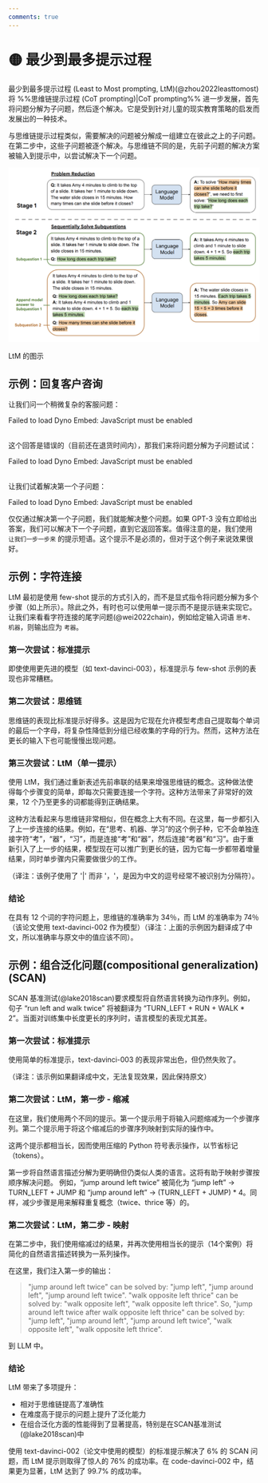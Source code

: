 ```yaml
---
comments: true
---
```


# 🟡 最少到最多提示过程

最少到最多提示过程 (Least to Most prompting, LtM)(@zhou2022leasttomost) 将 %%思维链提示过程 (CoT prompting)|CoT prompting%% 进一步发展，首先将问题分解为子问题，然后逐个解决。它是受到针对儿童的现实教育策略的启发而发展出的一种技术。

与思维链提示过程类似，需要解决的问题被分解成一组建立在彼此之上的子问题。在第二步中，这些子问题被逐个解决。与思维链不同的是，先前子问题的解决方案被输入到提示中，以尝试解决下一个问题。

![least_to_most_formal](../assets/least_to_most_formal.png)

<div style={{textAlign: 'center'}}>
   LtM 的图示
</div>

## 示例：回复客户咨询

让我们问一个稍微复杂的客服问题：

<div trydyno-embed="" openai-model="text-davinci-003" initial-prompt="客户咨询:\n我在3月1日购买了你们 Arnold 系列的一件T恤。我看到它有折扣，所以买了一件原价为 30 美元的衬衫，打了 6 折。我发现你们现在有一个新的T恤折扣活动，50% off。我想知道我是否可以退货，同时拥有足够的店内积分来购买两件你们的T恤？\n\n指令:\n你是一名客户服务代表，负责友好地回复客户的查询。退货在 30 天内允许。今天是 3 月 29 日。目前所有衬衫都有 50% 的折扣。你的店里衬衫价格在 18-100 美元之间。请勿编造任何关于折扣政策的信息。" initial-response="尊敬的客户，\n感谢您购买我们的 Arnold 系列T恤。我们很高兴能为您提供服务。\n\n很遗憾，我们不能接受您的退货，因为您已经超过了我们的30天退货政策。但是，我们现在正在举行一个特别的T恤折扣活动，所有T恤都有50％的折扣。您可以使用您的店内积分来购买两件T恤" max-tokens="256" box-rows="16" model-temp="0" top-p="0">
    <noscript>Failed to load Dyno Embed: JavaScript must be enabled</noscript>
</div>

<br/>这个回答是错误的（目前还在退货时间内），那我们来将问题分解为子问题试试：

<div trydyno-embed="" openai-model="text-davinci-003" initial-prompt="客户咨询:\n我在3月1日购买了你们 Arnold 系列的一件T恤。我看到它有折扣，所以买了一件原价为 30 美元的衬衫，打了 6 折。我发现你们现在有一个新的T恤折扣活动，50% off。我想知道我是否可以退货，同时拥有足够的店内积分来购买两件你们的T恤？\n\n指令:\n你是一名客户服务代表，负责友好地回复客户的查询。退货在 30 天内允许。今天是 3 月 29 日。目前所有衬衫都有 50% 的折扣。你的店里衬衫价格在 18-100 美元之间。请勿编造任何关于折扣政策的信息。\n在回答这个问题之前，必须解决哪些子问题？" initial-response="1.客户购买衬衫的日期；\n2.当前的折扣活动；\n3.店内衬衫的价格范围；\n4.客户是否有足够的店内积分；\n5.客户退货的政策。" max-tokens="256" box-rows="12" model-temp="0" top-p="0">
    <noscript>Failed to load Dyno Embed: JavaScript must be enabled</noscript>
</div>

<br/>让我们试着解决第一个子问题：

<div trydyno-embed="" openai-model="text-davinci-003" initial-prompt="客户咨询:\n我在3月1日购买了你们 Arnold 系列的一件T恤。我看到它有折扣，所以买了一件原价为 30 美元的衬衫，打了 6 折。我发现你们现在有一个新的T恤折扣活动，50% off。我想知道我是否可以退货，同时拥有足够的店内积分来购买两件你们的T恤？\n\n指令:\n你是一名客户服务代表，负责友好地回复客户的查询。退货在 30 天内允许。今天是 3 月 29 日。目前所有衬衫都有 50% 的折扣。你的店里衬衫价格在 18-100 美元之间。请勿编造任何关于折扣政策的信息。\n确定客户是否在30天的退货期内。让我们一步一步来。" initial-response="尊敬的客户，非常感谢您对 Arnold 系列的支持！我们很高兴地向您提供服务。我们的退货政策是，客户可以在购买商品的 30 天内进行退货。由于您是在 3 月 1 日购买的，所以您仍然在退货期内，可以退货。\n\n此外，我们目前正在举行一个 50% 的折扣活动，您可以使用您的店内积分购买两件 Arnold 系列的 T 恤。我们的衬衫价格在 18-100 美元之间，您可以根据自己的需求选择合适的衬衫。\n\n如果您有任何其他问题，请随时与我们联系。我们将竭诚为您服务！" max-tokens="512" box-rows="19" model-temp="0" top-p="0">
    <noscript>Failed to load Dyno Embed: JavaScript must be enabled</noscript>
</div>

仅仅通过解决第一个子问题，我们就能解决整个问题。如果 GPT-3 没有立即给出答案，我们可以解决下一个子问题，直到它返回答案。值得注意的是，我们使用 `让我们一步一步来` 的提示短语。这个提示不是必须的，但对于这个例子来说效果很好。


## 示例：字符连接

LtM 最初是使用 few-shot 提示的方式引入的，而不是显式指令将问题分解为多个步骤（如上所示）。除此之外，有时也可以使用单一提示而不是提示链来实现它。让我们来看看字符连接的尾字问题(@wei2022chain)，例如给定输入词语 `思考、机器`，则输出应为 `考器`。

### 第一次尝试：标准提示

即使使用更先进的模型（如 text-davinci-003），标准提示与 few-shot 示例的表现也非常糟糕。

<div trydyno-embed="" openai-model="text-davinci-003"
     initial-prompt="Q: 思考、机器\nA: 考器\n\nQ: 学习、推理、归纳\nA: 习理纳\n\nQ: 人工、智能\nA: 工能\n\nQ: 转化器、语言、视觉\nA: 器言觉\n\nQ: 张三、李四、手机、钱包\nA:"
     initial-response="三四手钱"
     max-tokens="256" box-rows="18"
     model-temp="0.2" ></div>

### 第二次尝试：思维链

思维链的表现比标准提示好得多。这是因为它现在允许模型考虑自己提取每个单词的最后一个字母，将复杂性降低到分组已经收集的字母的行为。然而，这种方法在更长的输入下也可能慢慢出现问题。

<div trydyno-embed="" openai-model="text-davinci-003"
     initial-prompt="Q: 思考、机器\nA: '思考'的尾字是'考'，'机器'的尾字是'器'，所以答案是'考器'\n\nQ: 学习、推理、归纳\nA: '学习'的尾字是'习'，'推理'的尾字是'理'，'归纳'的尾字是'纳'，所以答案是'习理纳'\n\nQ: 转化器、语言、视觉\nA: '转化器'的尾字是'器'，'语言'的尾字是'言'，'视觉'的尾字是'觉'，所以答案是'器言觉'\n\nQ: 张三、李四、手机、钱包\nA: "
     initial-response="'张三'的尾字是'三'，'李四'的尾字是'四'，'手机'的尾字是'机'，'钱包'的尾字是'包'，所以答案是'三四机包'"
     max-tokens="256" box-rows="18"
     model-temp="0.2" ></div>

### 第三次尝试：LtM（单一提示）

使用 LtM，我们通过重新表述先前串联的结果来增强思维链的概念。这种做法使得每个步骤变的简单，即每次只需要连接一个字符。这种方法带来了非常好的效果，12 个乃至更多的词都能得到正确结果。

这种方法看起来与思维链非常相似，但在概念上大有不同。在这里，每一步都引入了上一步连接的结果。例如，在“思考、机器、学习”的这个例子种，它不会单独连接字符“考”，“器”，“习”，而是连接“考”和“器”，然后连接“考器”和“习”。由于重新引入了上一步的结果，模型现在可以推广到更长的链，因为它每一步都带着增量结果，同时单步骤内只需要做很少的工作。

<div trydyno-embed="" openai-model="text-davinci-003"
     initial-prompt="Q: 思考|机器\nA: '思考'的最后一个字母是'考'，'机器'的最后一个字母是'器'。将'考'和'器'串联起来就得到'考器'。所以'思考|机器'的输出结果是'考器'。\n\nQ: 思考|机器|学习\nA: '思考|机器'输出结果是'考器'，'学习'的最后一个字母是'习'。将'考器'和'习'串联起来就得到'考器习'。所以'思考|机器|学习'的输出结果是'考器习'。\n\nQ: 转化器|语言\nA: '转化器'的最后一个字母是'器'，'语言'的最后一个字母是'言'。将'器'和'言'串联起来就得到'器言'。所以'转化器|语言'的输出结果是'器言'。\n\nQ: 转化器|语言|视觉\nA: '转化器|语言'的输出结果是'器言'，'视觉'的最后一个字母是'觉'。将'器言'和'觉'串联起来就得到'器言觉'。所以'转化器|语言|视觉'的输出结果是'器言觉'。\n\nQ: 张三|李四|手机|钱包|钥匙|房子|汽车|电脑|书|电视|可乐|雪碧|橘猫\nA: "
     initial-response="'张三|李四'的输出结果是'三四'，'手机|钱包'的输出结果是'机包'，'钥匙|房子'的输出结果是'匙子'，'汽车|电脑'的输出结果是'车脑'，'书|电视'的输出结果是'书视'，'可乐|雪碧'的输出结果是'乐碧'，'橘猫'的输出结果是'猫'。将这些输出结果串联起来就得到'三四机包匙子车脑书视乐碧猫'。所以'张三|李四|手机|钱包|钥匙|房子|汽车|电脑|书|电视|可乐|雪碧|橘猫'的输出结果是'三四机包匙子车脑书视乐碧猫'。"
     max-tokens="1024" box-rows="18"
     model-temp="0.2" ></div>
（译注：该例子使用了 '|' 而非 '，'，是因为中文的逗号经常不被识别为分隔符）。
     

### 结论

在具有 12 个词的字符问题上，思维链的准确率为 34％，而 LtM 的准确率为 74％（该论文使用 text-davinci-002 作为模型）（译注：上面的示例因为翻译成了中文，所以准确率与原文中的值应该不同）。


## 示例：组合泛化问题(compositional generalization) (SCAN)

SCAN 基准测试(@lake2018scan)要求模型将自然语言转换为动作序列。例如，句子 “run left and walk twice” 将被翻译为 “TURN_LEFT + RUN + WALK * 2”。当面对训练集中长度更长的序列时，语言模型的表现尤其差。

### 第一次尝试：标准提示

使用简单的标准提示，text-davinci-003 的表现非常出色，但仍然失败了。

<div trydyno-embed="" openai-model="text-davinci-003"
     initial-prompt="Q: turn left\nA: TURN LEFT\n\nQ: turn right\nA: TURN RIGHT\n\nQ: jump left\nA: TURN LEFT &#43; JUMP\n\nQ: run right\nA: TURN RIGHT &#43; RUN\n\nQ: look twice\nA: LOOK * 2\n\nQ: run and look twice\nA: RUN &#43; LOOK * 2\n\nQ: jump right thrice\nA: (TURN RIGHT &#43; JUMP) * 3\n\nQ: walk after run\nA: RUN &#43; WALK\n\nQ: turn opposite left\nA: TURN LEFT * 2\n\nQ: turn around left\nA: TURN LEFT * 4\n\nQ: turn opposite right\nA: TURN RIGHT * 2\n\nQ: turn around right\nA: TURN RIGHT * 4\n\nQ: walk opposite left\nA: TURN LEFT * 2 &#43; WALK\n\nQ: walk around left\nA: (TURN LEFT &#43; WALK) * 4\n\nQ: &#34;jump around left twice after walk opposite left thrice&#34; \nA:"
     initial-response="(TURN LEFT * 2 + WALK) * 3 + (TURN LEFT + JUMP) * 2"
     max-tokens="512" box-rows="18"
     model-temp="0.2" ></div>

（译注：该示例如果翻译成中文，无法复现效果，因此保持原文）

### 第二次尝试：LtM，第一步 - 缩减

在这里，我们使用两个不同的提示。第一个提示用于将输入问题缩减为一个步骤序列。第二个提示用于将这个缩减后的步骤序列映射到实际的操作中。

这两个提示都相当长，因而使用压缩的 Python 符号表示操作，以节省标记（tokens）。

第一步将自然语言描述分解为更明确但仍类似人类的语言。这将有助于映射步骤按顺序解决问题。
例如，“jump around left twice” 被简化为 “jump left” -> TURN_LEFT + JUMP 和 “jump around left” -> (TURN_LEFT + JUMP) * 4。同样，减少步骤是用来解释重复概念（twice、thrice 等）的。

<div trydyno-embed="" openai-model="text-davinci-003"
     initial-prompt="Q: look right after look twice\nA: &#34;look right after look twice&#34; can be solved by: &#34;look right&#34;, &#34;look twice&#34;.\n\nQ: jump opposite right thrice and walk\nA: &#34;jump opposite right thrice&#34; can be solved by: &#34;jump opposite right&#34;, &#34;jump opposite right thrice&#34;. &#34;walk&#34; can be solved by: &#34;walk&#34;. So, &#34;jump opposite right thrice and walk&#34; can be solved by: &#34;jump opposite right&#34;, &#34;jump opposite right thrice&#34;, &#34;walk&#34;.\n\nQ: run left twice and run right\nA: &#34;run left twice&#34; can be solved by: &#34;run left&#34;, &#34;run left twice&#34;. &#34;run right&#34; can be solved by &#34;run right&#34;. So, &#34;run left twice and run right&#34; can.be solved by: &#34;run left&#34;, &#34;run left twice&#34;, &#34;run right&#34;.\n\nQ: run opposite right\nA: &#34;run opposite right&#34; can be solved by &#34;run opposite right&#34;.\n\nQ: look opposite right thrice after walk\nA: &#34;look opposite right thrice&#34; can be solved by: &#34;look opposite right&#34;, &#34;look opposite right thrice&#34;. &#34;walk&#34; can be solved by &#34;walk&#34;. So, &#34;look opposite right thrice after walk&#34; can be solved by: &#34;look opposite right&#34;, &#34;look opposite right thrice&#34;, &#34;walk&#34;.\n\nQ: jump around right\nA: &#34;jump around right&#34; can be solved by: &#34;jump right&#34;, &#34;jump around right&#34;. So, &#34;jump around right&#34; can be solved by: &#34;jump right&#34;, &#34;jump around right&#34;.\n\nQ: look around right thrice and walk\nA: &#34;look around right thrice&#34; can be solved by: &#34;look right&#34;, &#34;look around right&#34;, &#34;look around right thrice&#34;. &#34;walk&#34; can be solved by &#34;walk&#34;. So, &#34;look around right thrice and walk&#34; can be solved by: &#34;look right&#34;, &#34;look around right&#34;, &#34;look around right thrice&#34;, &#34;walk&#34;.\n\nQ: turn right after run right thrice\nA: &#34;turn right&#34; can be solved by: &#34;turn right&#34;. &#34;run right thrice&#34; can be solved by: &#34;run right&#34;, &#34;run right thrice&#34;. So, &#34;turn right after run right thrice&#34; can be solved by: &#34;turn right&#34;, &#34;run right&#34;, &#34;run right thrice&#34;.\n\nQ: jump around left twice after walk opposite left thrice\nA:"
     initial-response="&#34;jump around left twice&#34; can be solved by: &#34;jump left&#34;, &#34;jump around left&#34;, &#34;jump around left twice&#34;. &#34;walk opposite left thrice&#34; can be solved by: &#34;walk opposite left&#34;, &#34;walk opposite left thrice&#34;. So, &#34;jump around left twice after walk opposite left thrice&#34; can be solved by: &#34;jump left&#34;, &#34;jump around left&#34;, &#34;jump around left twice&#34;, &#34;walk opposite left&#34;, &#34;walk opposite left thrice&#34;."
     max-tokens="256" box-rows="18"
     model-temp="0.2" ></div>

### 第二次尝试：LtM，第二步 - 映射

在第二步中，我们使用缩减过的结果，并再次使用相当长的提示（14个案例）将简化的自然语言描述转换为一系列操作。

在这里，我们注入第一步的输出：

> "jump around left twice" can be solved by: "jump left", "jump around left", "jump around left twice". "walk opposite left thrice" can be solved by: "walk opposite left", "walk opposite left thrice". So, "jump around left twice after walk opposite left thrice" can be solved by: "jump left", "jump around left", "jump around left twice", "walk opposite left", "walk opposite left thrice".

到 LLM 中。

<div trydyno-embed="" openai-model="text-davinci-003"
     initial-prompt="Q: turn left\nA: &#34;turn left&#34; outputs &#34;TURN LEFT&#34;.\n\nQ: turn right\nA: &#34;turn right&#34; outputs &#34;TURN RIGHT&#34;.\n\nQ: jump left\nA: The output of &#34;jump left&#34; concatenates: the output of &#34;turn left&#34;, the output of &#34;jump&#34;. &#34;turn left&#34; outputs &#34;TURN LEFT&#34;. &#34;jump&#34; outputs &#34;JUMP&#34;. So concatenating the output of &#34;turn left&#34; and the out- put of &#34;jump&#34; leads to &#34;TURN LEFT&#34; &#43; &#34;JUMP&#34;. So the output of &#34;jump left&#34; is &#34;TURN LEFT&#34; &#43; &#34;JUMP&#34;.\n\nQ: run right\nA: The output of &#34;run right&#34; concatenates: the output of &#34;turn right&#34;, the output of &#34;run&#34;. &#34;turn right&#34; outputs &#34;TURN RIGHT&#34;. &#34;run&#34; outputs &#34;RUN&#34;. So concatenating the output of &#34;turn right&#34; and the output of &#34;run&#34; leads to &#34;TURN RIGHT&#34; &#43; &#34;RUN&#34;. So the output of &#34;run right&#34; is &#34;TURN RIGHT&#34; &#43; &#34;RUN&#34;.\n\nQ: look twice\nA: The output of &#34;look twice&#34; concatenates: the output of &#34;look&#34;, the output of &#34;look&#34;. &#34;look&#34; outputs &#34;LOOK&#34;. So repeating the output of &#34;look&#34; two times leads to &#34;LOOK&#34; * 2. So the output of &#34;look twice&#34; is &#34;LOOK&#34; * 2.\n\nQ: run and look twice\nA: The output of &#34;run and look twice&#34; concatenates: the output of &#34;run&#34;, the output of &#34;look twice&#34;. &#34;run&#34; outputs &#34;RUN&#34;. &#34;look twice&#34; outputs &#34;LOOK&#34; * 2. So concatenating the output of &#34;run&#34; and the output of &#34;look twice&#34; leads to &#34;RUN&#34; &#43; &#34;LOOK&#34; * 2. So the output of &#34;run and look twice&#34; is &#34;RUN&#34; &#43; &#34;LOOK&#34; * 2.\n\nQ: jump right thrice\nA: The output of &#34;jump right thrice&#34; concatenates: the output of &#34;jump right&#34;, the output of &#34;jump right&#34;, the output of &#34;jump right&#34;. &#34;jump right&#34; outputs &#34;TURN RIGHT&#34; &#43; &#34;JUMP&#34;. So repeating the output of &#34;jump right&#34; three times leads to (&#34;TURN RIGHT&#34; &#43; &#34;JUMP&#34;) * 3. So the output of &#34;jump right thrice&#34; is (&#34;TURN RIGHT&#34; &#43; &#34;JUMP&#34;) * 3.\n\nQ: walk after run\nA: The output of &#34;walk after run&#34; concatenates: the output of &#34;run&#34;, the output of &#34;walk&#34;. &#34;run&#34; outputs &#34;RUN&#34;. &#34;walk&#34; outputs &#34;WALK&#34;. So concatenating the output of &#34;run&#34; and the output of &#34;walk&#34; leads to &#34;RUN&#34; &#43; &#34;WALK&#34;. So the output of &#34;walk after run&#34; is &#34;RUN&#34; &#43; &#34;WALK&#34;.\n\nQ: turn opposite left\nA: The output of &#34;turn opposite left&#34; concatenates: the output of &#34;turn left&#34;, the output of &#34;turn left&#34;. &#34;turn left&#34; outputs &#34;TURN LEFT&#34;. So repeating the output of &#34;turn left&#34; twice leads to &#34;TURN LEFT&#34; * 2. So the output of &#34;turn opposite left&#34; is &#34;TURN LEFT&#34; * 2.\n\nQ: turn around left\nA: The output of &#34;turn around left&#34; concatenates: the output of &#34;turn left&#34;, the output of &#34;turn left&#34;, the output of &#34;turn left&#34;, the output of &#34;turn left&#34;. &#34;turn left&#34; outputs &#34;TURN LEFT&#34;. So repeating the output of &#34;turn left&#34; four times leads to &#34;TURN LEFT&#34; * 4. So the output of &#34;turn around left&#34; is &#34;TURN LEFT&#34; * 4.\n\nQ: turn opposite right\nA: The output of &#34;turn opposite right&#34; concatenates: the output of &#34;turn right&#34;, the output of &#34;turn right&#34;. &#34;turn right&#34; outputs &#34;TURN RIGHT&#34;. So repeating the output of &#34;turn right&#34; twice leads to &#34;TURN RIGHT&#34; * 2. So the output of &#34;turn opposite right&#34; is &#34;TURN RIGHT&#34; * 2.\n\nQ: turn around right\nA: The output of &#34;turn around right&#34; concatenates: the output of &#34;turn right&#34;, the output of &#34;turn right&#34;, the output of &#34;turn right&#34;, the output of &#34;turn right&#34;. &#34;turn right&#34; outputs &#34;TURN RIGHT&#34;. So repeating the output of &#34;turn right&#34; four times leads to &#34;TURN RIGHT&#34; * 4. So the output of &#34;turn around right&#34; is &#34;TURN RIGHT&#34; * 4.\n\nQ: walk opposite left\nA: The output of &#34;walk opposite left&#34; concatenates: the output of &#34;turn opposite left&#34;, the output of &#34;walk&#34;. &#34;turn opposite left&#34; outputs &#34;TURN LEFT&#34; * 2. &#34;walk&#34; outputs &#34;WALK&#34;. So concatenating the output of &#34;turn opposite left&#34; and the output of &#34;walk&#34; leads to &#34;TURN LEFT&#34; * 2 &#43; &#34;WALK&#34;. So the output of &#34;walk opposite left&#34; is &#34;TURN LEFT&#34; * 2 &#43; &#34;WALK&#34;.\n\nQ: walk around left\nA: The output of &#34;walk around left&#34; concatenates: the output of &#34;walk left&#34;, the output of &#34;walk left&#34;, the output of &#34;walk left&#34;, the output of &#34;walk left&#34;. &#34;walk left&#34; outputs &#34;TURN LEFT&#34; &#43; &#34;WALK&#34;. So repeating the output of &#34;walk around left&#34; four times leads to (&#34;TURN LEFT&#34; &#43; &#34;WALK&#34;) * 4. So the output of &#34;walk around left&#34; is (&#34;TURN LEFT&#34; &#43; &#34;WALK&#34;) * 4.\n\nQ: &#34;jump around left twice after walk opposite left thrice&#34; \nA:"
     initial-response="The output of &#34;jump around left twice after walk opposite left thrice&#34; concatenates: the output of &#34;walk opposite left thrice&#34;, the output of &#34;jump around left twice&#34;. &#34;walk opposite left thrice&#34; outputs &#34;TURN LEFT&#34; * 2 + &#34;WALK&#34; * 3. &#34;jump around left twice&#34; outputs (&#34;TURN LEFT&#34; + &#34;JUMP&#34;) * 4. So concatenating the output of &#34;walk opposite left thrice&#34; and the output of &#34;jump around left twice&#34; leads to &#34;TURN LEFT&#34; * 2 + &#34;WALK&#34; * 3 + (&#34;TURN LEFT&#34; + &#34;JUMP&#34;) * 4. So the output of &#34;jump around left twice after walk opposite left thrice&#34; is &#34;TURN LEFT&#34; * 2 + &#34;WALK&#34; * 3 + (&#34;TURN LEFT&#34; + &#34;JUMP&#34;) * 4."
     max-tokens="1024" box-rows="18"
     model-temp="0.2" ></div>

### 结论

LtM 带来了多项提升：
- 相对于思维链提高了准确性
- 在难度高于提示的问题上提升了泛化能力
- 在组合泛化方面的性能得到了显著提高，特别是在SCAN基准测试(@lake2018scan)中

使用 text-davinci-002（论文中使用的模型）的标准提示解决了 6% 的 SCAN 问题，而 LtM 提示则取得了惊人的 76% 的成功率。在 code-davinci-002 中，结果更为显著，LtM 达到了 99.7% 的成功率。